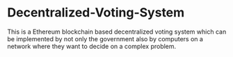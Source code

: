 # Decentralized-Voting-System
This is a Ethereum blockchain based decentralized voting system which can be implemented by not only the government also by computers on a network where they want to decide on a complex problem.
